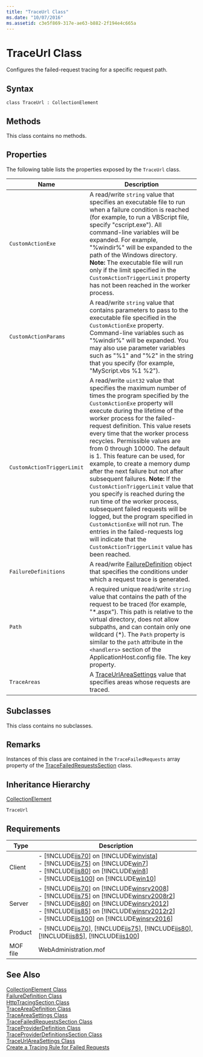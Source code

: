 ```yaml
---
title: "TraceUrl Class"
ms.date: "10/07/2016"
ms.assetid: c3e5f869-317e-ae63-b882-2f194e4c665a
---
```

# TraceUrl Class
Configures the failed-request tracing for a specific request path.  
  
## Syntax  
  
```vbs  
class TraceUrl : CollectionElement  
```  
  
## Methods  
 This class contains no methods.  
  
## Properties  
 The following table lists the properties exposed by the `TraceUrl` class.  
  
|Name|Description|  
|----------|-----------------|  
|`CustomActionExe`|A read/write `string` value that specifies an executable file to run when a failure condition is reached (for example, to run a VBScript file, specify "cscript.exe"). All command-line variables will be expanded. For example, "%windir%" will be expanded to the path of the Windows directory. **Note:**  The executable file will run only if the limit specified in the `CustomActionTriggerLimit` property has not been reached in the worker process.|  
|`CustomActionParams`|A read/write `string` value that contains parameters to pass to the executable file specified in the `CustomActionExe` property. Command-line variables such as "%windir%" will be expanded. You may also use parameter variables such as "%1" and "%2" in the string that you specify (for example, "MyScript.vbs %1 %2").|  
|`CustomActionTriggerLimit`|A read/write `uint32` value that specifies the maximum number of times the program specified by the `CustomActionExe` property will execute during the lifetime of the worker process for the failed-request definition. This value resets every time that the worker process recycles. Permissible values are from 0 through 10000. The default is 1. This feature can be used, for example, to create a memory dump after the next failure but not after subsequent failures. **Note:**  If the `CustomActionTriggerLimit` value that you specify is reached during the run time of the worker process, subsequent failed requests will be logged, but the program specified in `CustomActionExe` will not run. The entries in the failed-requests log will indicate that the `CustomActionTriggerLimit` value has been reached.|  
|`FailureDefinitions`|A read/write [FailureDefinition](../wmi-provider/failuredefinition-class.md) object that specifies the conditions under which a request trace is generated.|  
|`Path`|A required unique read/write `string` value that contains the path of the request to be traced (for example, "*.aspx"). This path is relative to the virtual directory, does not allow subpaths, and can contain only one wildcard (\*). The `Path` property is similar to the `path` attribute in the `<handlers>` section of the ApplicationHost.config file. The key property.|  
|`TraceAreas`|A [TraceUrlAreaSettings](../wmi-provider/traceurlareasettings-class.md) value that specifies areas whose requests are traced.|  
  
## Subclasses  
 This class contains no subclasses.  
  
## Remarks  
 Instances of this class are contained in the `TraceFailedRequests` array property of the [TraceFailedRequestsSection](../wmi-provider/tracefailedrequestssection-class.md) class.  
  
## Inheritance Hierarchy  
 [CollectionElement](../wmi-provider/collectionelement-class.md)  
  
 `TraceUrl`  
  
## Requirements  
  
|Type|Description|  
|----------|-----------------|  
|Client|-   [!INCLUDE[iis70](../wmi-provider/includes/iis70-md.md)] on [!INCLUDE[winvista](../wmi-provider/includes/winvista-md.md)]<br />-   [!INCLUDE[iis75](../wmi-provider/includes/iis75-md.md)] on [!INCLUDE[win7](../wmi-provider/includes/win7-md.md)]<br />-   [!INCLUDE[iis80](../wmi-provider/includes/iis80-md.md)] on [!INCLUDE[win8](../wmi-provider/includes/win8-md.md)]<br />-   [!INCLUDE[iis100](../wmi-provider/includes/iis100-md.md)] on [!INCLUDE[win10](../wmi-provider/includes/win10-md.md)]|  
|Server|-   [!INCLUDE[iis70](../wmi-provider/includes/iis70-md.md)] on [!INCLUDE[winsrv2008](../wmi-provider/includes/winsrv2008-md.md)]<br />-   [!INCLUDE[iis75](../wmi-provider/includes/iis75-md.md)] on [!INCLUDE[winsrv2008r2](../wmi-provider/includes/winsrv2008r2-md.md)]<br />-   [!INCLUDE[iis80](../wmi-provider/includes/iis80-md.md)] on [!INCLUDE[winsrv2012](../wmi-provider/includes/winsrv2012-md.md)]<br />-   [!INCLUDE[iis85](../wmi-provider/includes/iis85-md.md)] on [!INCLUDE[winsrv2012r2](../wmi-provider/includes/winsrv2012r2-md.md)]<br />-   [!INCLUDE[iis100](../wmi-provider/includes/iis100-md.md)] on [!INCLUDE[winsrv2016](../wmi-provider/includes/winsrv2016-md.md)]|  
|Product|-   [!INCLUDE[iis70](../wmi-provider/includes/iis70-md.md)], [!INCLUDE[iis75](../wmi-provider/includes/iis75-md.md)], [!INCLUDE[iis80](../wmi-provider/includes/iis80-md.md)], [!INCLUDE[iis85](../wmi-provider/includes/iis85-md.md)], [!INCLUDE[iis100](../wmi-provider/includes/iis100-md.md)]|  
|MOF file|WebAdministration.mof|  
  
## See Also  
 [CollectionElement Class](../wmi-provider/collectionelement-class.md)   
 [FailureDefinition Class](../wmi-provider/failuredefinition-class.md)   
 [HttpTracingSection Class](../wmi-provider/httptracingsection-class.md)   
 [TraceAreaDefinition Class](../wmi-provider/traceareadefinition-class.md)   
 [TraceAreaSettings Class](../wmi-provider/traceareasettings-class.md)   
 [TraceFailedRequestsSection Class](../wmi-provider/tracefailedrequestssection-class.md)   
 [TraceProviderDefinition Class](../wmi-provider/traceproviderdefinition-class.md)   
 [TraceProviderDefinitionsSection Class](../wmi-provider/traceproviderdefinitionssection-class.md)   
 [TraceUrlAreaSettings Class](../wmi-provider/traceurlareasettings-class.md)   
 [Create a Tracing Rule for Failed Requests](https://go.microsoft.com/fwlink/?LinkId=64723)
